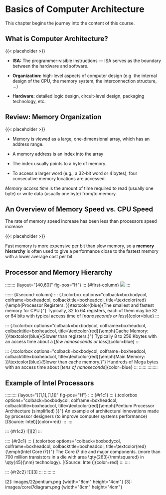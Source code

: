 # Basics of Computer Architecture

This chapter begins the journey into the content of this course.

## What is Computer Architecture?

<!-- !Mermaid diagram showing same figure from notes! -->




{{< placeholder >}}







-   **ISA:** The programmer-visible instructions — ISA serves as the boundary between the hardware and software.

-   **Organization:** high-level aspects of computer design (e.g. the internal design of the CPU, the memory system, the interconnection structure, ...)

-   **Hardware:** detailed logic design, circuit-level design, packaging technology, etc.

## Review: Memory Organization

<!-- !Memory Diagram to left of list! -->




{{< placeholder >}}








-   Memory is viewed as a large, one-dimensional array, which has an address range.

-   A memory address is an index into the array

-   The index usually points to a byte of memory.

-   To access a larger word (e.g., a 32-bit word or 4 bytes), four consecutive memory locations are accessed.

*Memory access time* is the amount of time required to read (usually one byte) or write data (usually one byte) from/to memory.

## An Overview of Memory Speed vs. CPU Speed

The rate of memory speed increase has been less than processors speed increase

<!-- !CPU-Z memory access latency graph align left! -->




{{< placeholder >}}








Fast memory is more expensive per bit than slow memory, so a **memory hierarchy** is often used to give a performance close to the fastest memory with a lower average cost per bit.

## Processor and Memory Hierarchy

:::::::: {layout="[40,60]" fig-pos="H"}
::: {#first-column}
![][1]
:::

:::::: {#second-column}
::: {.tcolorbox options="colback=boxbodycol, colframe=boxheadcol, colbacktitle=boxheadcol, title=\\textcolor{red}{\\emph{Processor Registers: }}\\textcolor{blue}{The smallest and fastest memory for CPU.}"}
Typically, 32 to 64 registers, each of them may be 32 or 64 bits with typical access time of [*nanoseconds or less*]{color=blue}
:::

::: {.tcolorbox options="colback=boxbodycol, colframe=boxheadcol, colbacktitle=boxheadcol, title=\\textcolor{red}{\\emph{Cache Memory: }}\\textcolor{blue}{Slower than registers.}"}
Typically 8 to 256 Kbytes with an access time about a [*few nanoseconds or less*]{color=blue}
:::

::: {.tcolorbox options="colback=boxbodycol, colframe=boxheadcol, colbacktitle=boxheadcol, title=\\textcolor{red}{\\emph{Main Memory: }}\\textcolor{blue}{Slower than cache memory.}"}
Hundreds of Mega bytes with an access time about [*tens of nanoseconds*]{color=blue}
:::
::::::
::::::::

  [1]: images/processorhierarchy.png

## Example of Intel Processors

::::::::: {layout="[[1,1],[1,1]]" fig-pos="H"}
:::: {#r1c1}
::: {.tcolorbox options="colback=boxbodycol, colframe=boxheadcol, colbacktitle=boxheadcol, title=\\textcolor{red}{\\emph{Pentium Processor Architecture (simplified) }}"}
An example of architectural innovations made by processor designers (to improve computer systems performance) [(Source: Intel)]{color=red}
:::
::::

::: {#r1c2}
![][2]
:::

:::: {#r2c1}
::: {.tcolorbox options="colback=boxbodycol, colframe=boxheadcol, colbacktitle=boxheadcol, title=\\textcolor{red}{\\emph{Intel Core i7}}"}
The Core i7 die and major components. (more than 700 million transistors in a die with area \qty{263}{\mm\squared} in \qty{45}{\nm} technology). [(Source: Intel)]{color=red}
:::
::::

::: {#r2c2}
![][3]
:::
:::::::::

  [2]: images/22pentium.png {width="8cm" height="4cm"}
  [3]: images/corei7diagram.png {width="8cm" height="4cm"}